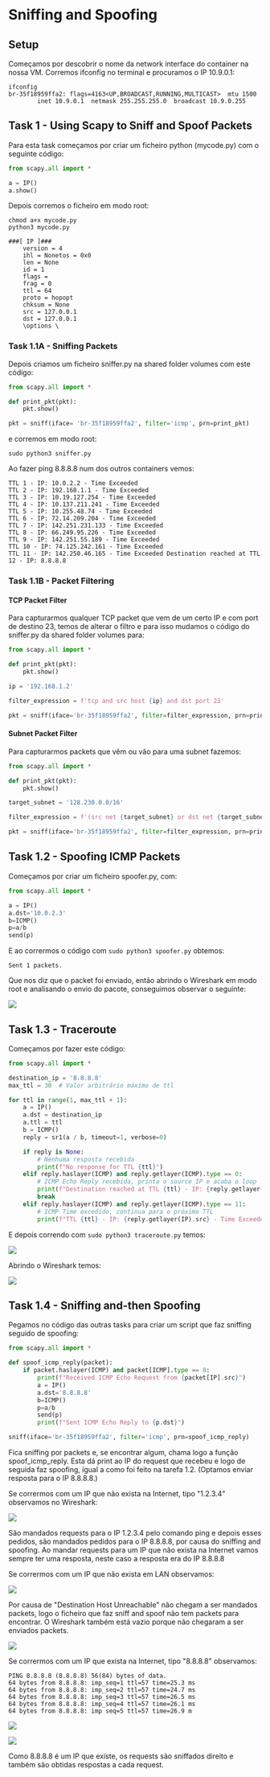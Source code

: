 # Sniffing and Spoofing
## Setup


Começamos por descobrir o nome da network interface do container na nossa VM. Corremos ifconfig no terminal e procuramos o IP 10.9.0.1:

```
ifconfig
br-35f18959ffa2: flags=4163<UP,BROADCAST,RUNNING,MULTICAST>  mtu 1500
        inet 10.9.0.1  netmask 255.255.255.0  broadcast 10.9.0.255
```

## Task 1 - Using Scapy to Sniff and Spoof Packets

Para esta task começamos por criar um ficheiro python (mycode.py) com o seguinte código:

```py
from scapy.all import * 

a = IP()
a.show()
```

Depois corremos o ficheiro em modo root:

```
chmod a+x mycode.py
python3 mycode.py
```

```
###[ IP ]###
    version = 4
    ihl = Nonetos = 0x0
    len = None
    id = 1
    flags =
    frag = 0
    ttl = 64
    proto = hopopt
    chksum = None
    src = 127.0.0.1
    dst = 127.0.0.1
    \options \

```

### Task 1.1A - Sniffing Packets

Depois criamos um ficheiro sniffer.py na shared folder volumes com este código:

```py
from scapy.all import *

def print_pkt(pkt):
	pkt.show()

pkt = sniff(iface= 'br-35f18959ffa2', filter='icmp', prn=print_pkt)
```

e corremos em modo root:

```
sudo python3 sniffer.py
```



Ao fazer ping 8.8.8.8 num dos outros containers vemos:

```
TTL 1 - IP: 10.0.2.2 - Time Exceeded
TTL 2 - IP: 192.168.1.1 - Time Exceeded
TTL 3 - IP: 10.19.127.254 - Time Exceeded
TTL 4 - IP: 10.137.211.241 - Time Exceeded
TTL 5 - IP: 10.255.48.74 - Time Exceeded
TTL 6 - IP: 72.14.209.204 - Time Exceeded
TTL 7 - IP: 142.251.231.133 - Time Exceeded
TTL 8 - IP: 66.249.95.226 - Time Exceeded
TTL 9 - IP: 142.251.55.189 - Time Exceeded
TTL 10 - IP: 74.125.242.161 - Time Exceeded
TTL 11 - IP: 142.250.46.165 - Time Exceeded Destination reached at TTL 12 - IP: 8.8.8.8
```

### Task 1.1B - Packet Filtering

#### TCP Packet Filter
Para capturarmos qualquer TCP packet que vem de um certo IP e com port de destino 23, temos de alterar o filtro e para isso mudamos o código do sniffer.py da shared folder volumes para:

```py
from scapy.all import *

def print_pkt(pkt):
    pkt.show()

ip = '192.168.1.2'

filter_expression = f'tcp and src host {ip} and dst port 23'

pkt = sniff(iface='br-35f18959ffa2', filter=filter_expression, prn=print_pkt)
```

#### Subnet Packet Filter
Para capturarmos packets que vêm ou vão para uma subnet fazemos:

```py
from scapy.all import *

def print_pkt(pkt):
    pkt.show()

target_subnet = '128.230.0.0/16'

filter_expression = f'(src net {target_subnet} or dst net {target_subnet})'

pkt = sniff(iface='br-35f18959ffa2', filter=filter_expression, prn=print_pkt)
```

## Task 1.2 - Spoofing ICMP Packets

Começamos por criar um ficheiro spoofer.py, com:

```py
from scapy.all import *

a = IP()
a.dst='10.0.2.3'
b=ICMP()
p=a/b
send(p)
```
E ao corrermos o código com ```sudo python3 spoofer.py``` obtemos:
```
Sent 1 packets.
```

Que nos diz que o packet foi enviado, então abrindo o Wireshark em modo root e analisando o envio do pacote, conseguimos observar o seguinte:

![](images/log12_4.png)

## Task 1.3 - Traceroute

Começamos por fazer este código:

```py
from scapy.all import *

destination_ip = '8.8.8.8'
max_ttl = 30  # Valor arbitrário máximo de ttl

for ttl in range(1, max_ttl + 1):
    a = IP()
    a.dst = destination_ip
    a.ttl = ttl
    b = ICMP()
    reply = sr1(a / b, timeout=1, verbose=0)

    if reply is None:
        # Nenhuma resposta recebida
        print(f"No response for TTL {ttl}")
    elif reply.haslayer(ICMP) and reply.getlayer(ICMP).type == 0:
        # ICMP Echo Reply recebida, printa o source IP e acaba o loop
        print(f"Destination reached at TTL {ttl} - IP: {reply.getlayer(IP).src}")
        break
    elif reply.haslayer(ICMP) and reply.getlayer(ICMP).type == 11:
        # ICMP Time excedido, continua para o próximo TTL
        print(f"TTL {ttl} - IP: {reply.getlayer(IP).src} - Time Exceeded")
```

E depois correndo com ```sudo python3 traceroute.py``` temos:

![](images/log12_5.png)

Abrindo o Wireshark temos:

![](images/log12_6.png)

## Task 1.4 - Sniffing and-then Spoofing

Pegamos no código das outras tasks para criar um script que faz sniffing seguido de spoofing:

```py
from scapy.all import *

def spoof_icmp_reply(packet):
    if packet.haslayer(ICMP) and packet[ICMP].type == 8:
        print(f"Received ICMP Echo Request from {packet[IP].src}")
        a = IP()
        a.dst='8.8.8.8'
        b=ICMP()
        p=a/b
        send(p)
        print(f"Sent ICMP Echo Reply to {p.dst}")

sniff(iface='br-35f18959ffa2', filter='icmp', prn=spoof_icmp_reply)
```

Fica sniffing por packets e, se encontrar algum, chama logo a função spoof_icmp_reply. Esta dá print ao IP do request que recebeu e logo de seguida faz spoofing, igual a como foi feito na tarefa 1.2. (Optamos enviar resposta para o IP 8.8.8.8.)

Se corrermos com um IP que não exista na Internet, tipo "1.2.3.4" observamos no Wireshark:

![](images/log12_7.png)

São mandados requests para o IP 1.2.3.4 pelo comando ping e depois esses pedidos, são mandados pedidos para o IP 8.8.8.8, por causa do sniffing and spoofing. Ao mandar requests para um IP que não exista na Internet vamos sempre ter uma resposta, neste caso a resposta era do IP 8.8.8.8

Se corrermos com um IP que não exista em LAN observamos:

![](images/log12_8.png)


Por causa de "Destination Host Unreachable" não chegam a ser mandados packets, logo o ficheiro que faz sniff and spoof não tem packets para encontrar. O Wireshark também está vazio porque não chegaram a ser enviados packets.

![](images/log12_9.png)

Se corrermos com um IP que exista na Internet, tipo "8.8.8.8" observamos:

```
PING 8.8.8.8 (8.8.8.8) 56(84) bytes of data.
64 bytes from 8.8.8.8: imp_seq=1 ttl=57 time=25.3 ms
64 bytes from 8.8.8.8: imp_seq=2 ttl=57 time=24.7 ms
64 bytes from 8.8.8.8: imp_seq=3 ttl=57 time=26.5 ms
64 bytes from 8.8.8.8: imp_seq=4 ttl=57 time=26.1 ms
64 bytes from 8.8.8.8: imp seq=5 ttl=57 time=26.9 m
```

![](images/log12_12.png)

![](images/log12_13.png)

Como 8.8.8.8 é um IP que existe, os requests são sniffados direito e também são obtidas respostas a cada request.
